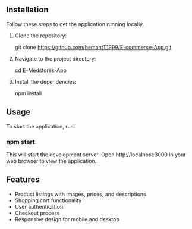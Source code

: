 ## Installation

Follow these steps to get the application running locally.

1. Clone the repository:
   
    git clone https://github.com/hemantT1999/E-commerce-App.git
   

3. Navigate to the project directory:
   
    cd E-Medstores-App
    

5. Install the dependencies:
   
    npm install
   
## Usage

To start the application, run:

### npm start
This will start the development server. Open http://localhost:3000 in your web browser to view the application.

## Features

- Product listings with images, prices, and descriptions
- Shopping cart functionality
- User authentication
- Checkout process
- Responsive design for mobile and desktop

